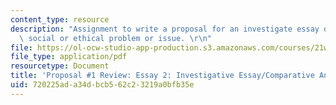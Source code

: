 ```yaml
---
content_type: resource
description: "Assignment to write a proposal for an investigate essay on a contemporary\
  \ social or ethical problem or issue. \r\n"
file: https://ol-ocw-studio-app-production.s3.amazonaws.com/courses/21w-730-1-expository-writing-exploring-social-and-ethical-issues-through-film-and-print-fall-2002/720225ada34dbcb562c23219a0bfb35e_proposal.pdf
file_type: application/pdf
resourcetype: Document
title: 'Proposal #1 Review: Essay 2: Investigative Essay/Comparative Analysis'
uid: 720225ad-a34d-bcb5-62c2-3219a0bfb35e
---
```

